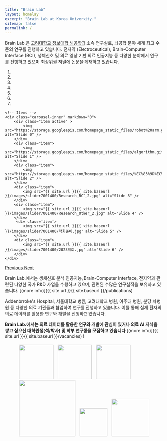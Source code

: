 ```yaml
---
title: "Brain Lab"
layout: homelay
excerpt: "Brain Lab at Korea University."
sitemap: false
permalink: /
---
```


Brain Lab.은 [고려대학교 정보대학 뇌공학과](https://bce.korea.ac.kr/) 소속 연구실로, 뇌공학 분야 세계 최고 수준의 연구를 진행하고 있습니다. 전자약 (Electroceutical), Brain-Computer Interface (BCI), 생체신호 및 의료 영상 기반 의료 인공지능 등 다양한 분야에서 연구를 진행하고 있으며 최상위권 저널에 논문을 게재하고 있습니다.

<div markdown="0" id="carousel" class="carousel slide" data-ride="carousel" data-interval="4000" data-pause="hover" >
    <!-- Menu -->
    <ol class="carousel-indicators">
        <li data-target="#carousel" data-slide-to="0" class="active"></li>
        <li data-target="#carousel" data-slide-to="1"></li>
        <li data-target="#carousel" data-slide-to="2"></li>
        <li data-target="#carousel" data-slide-to="3"></li>
        <li data-target="#carousel" data-slide-to="4"></li>
        <li data-target="#carousel" data-slide-to="5"></li>
        <li data-target="#carousel" data-slide-to="6"></li>
    </ol>

    <!-- Items -->
    <div class="carousel-inner" markdown="0">
        <div class="item active" >
            <img src="https://storage.googleapis.com/homepage_static_files/robot%20arm.gif" alt="Slide 0" />
        </div>
        <div class="item">
            <img src="https://storage.googleapis.com/homepage_static_files/algorithm.gif" alt="Slide 1" />
        </div>
        <div class="item">
            <img src="https://storage.googleapis.com/homepage_static_files/%EC%83%9D%EC%B2%B4%EC%8B%A0%ED%98%B8.gif" alt="Slide 2" />
        </div>
        <div class="item">
            <img src="{{ site.url }}{{ site.baseurl }}/images/slider7001400/Research_BCI_2.jpg" alt="Slide 3" />
        </div>
        <div class="item">
            <img src="{{ site.url }}{{ site.baseurl }}/images/slider7001400/Research_Other_2.jpg" alt="Slide 4" />
        </div>       
         <div class="item">
            <img src="{{ site.url }}{{ site.baseurl }}/images/slider7001400/학회준비.jpg" alt="Slide 5" />
        </div>
        <div class="item">
            <img src="{{ site.url }}{{ site.baseurl }}/images/slider7001400/2023학회.jpg" alt="Slide 6" />
        </div>
    </div>
  <a class="left carousel-control" href="#carousel" role="button" data-slide="prev">
    <span class="glyphicon glyphicon-chevron-left" aria-hidden="true"></span>
    <span class="sr-only">Previous</span>
  </a>
  <a class="right carousel-control" href="#carousel" role="button" data-slide="next">
    <span class="glyphicon glyphicon-chevron-right" aria-hidden="true"></span>
    <span class="sr-only">Next</span>
  </a>
</div>


Brain Lab.에서는 생체신호 분석 인공지능, Brain-Computer Interface, 전자약과 관련된 다양한 국가 R&D 사업을 수행하고 있으며, 관련된 수많은 연구실적을 보유하고 있습니다. [(more info)]({{ site.url }}{{ site.baseurl }}/publications) 


Addenbrroke's Hospital, 서울대학교 병원, 고려대학교 병원, 아주대 병원, 분당 차병원 등 다양한 의료 기관들과 협업하여 연구를 진행하고 있습니다. 이를 통해 실제 환자의 의료 데이터를 활용한 연구와 개발을 진행하고 있습니다.

 **Brain Lab.에서는 의료 데이터를 활용한 연구와 개발에 관심이 있거나 의료 AI 지식을 쌓고 싶으신 대학원생(석/박사) 및 학부 연구생을 모집하고 있습니다** [(more info)]({{ site.url }}{{ site.baseurl }}/vacancies) **!**

<figure class="fourth" style="margin-left: 7%; margin-right: 7%">
  <img src="{{ site.url }}{{ site.baseurl }}/images/logopic/korea_university.jpg" style="width: 110px; padding-top:5px; margin-left: 10px">
  <img src="{{ site.url }}{{ site.baseurl }}/images/logopic/brain lab.png" style="width: 110px; margin-left: 10px">
  <img src="{{ site.url }}{{ site.baseurl }}/images/logopic/edenbrook.png" style="width: 110px; margin-left: 10px">
  <img src="{{ site.url }}{{ site.baseurl }}/images/logopic/korea_hospital.jpg" style="width: 180px; margin-left: 10px">
  <img src="{{ site.url }}{{ site.baseurl }}/images/logopic/snu.png" style="width: 90px; margin-left: 10px; padding-bottom: 7px;">
  <img src="{{ site.url }}{{ site.baseurl }}/images/logopic/aju.jpg" style="width: 120px; margin-left: 10px; padding-bottom: 7px;">
</figure>
